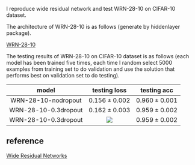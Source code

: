 I reproduce wide residual network and test WRN-28-10 on CIFAR-10 dataset.

The architecture of WRN-28-10 is as follows (generate by hiddenlayer package).

[WRN-28-10](figures/WRN-28-10.png)

The testing results of WRN-28-10 on CIFAR-10 dataset is as follows (each model has been trained five times, each time I random select 5000 examples from training set to do validation and use the solution that performs best on validation set to do testing).

|model|testing loss|testing acc|
|:----:|:----:|:----:|
|WRN-28-10-nodropout|$0.156\pm0.002$|$0.960\pm0.001$|
|WRN-28-10-0.3dropout|$0.162\pm0.003$|$0.959\pm0.002$|
|WRN-28-10-0.3dropout|![](http://latex.codecogs.com/gif.latex?\\0.162\pm0.003)|$0.959\pm0.002$|

## reference
[Wide Residual Networks](https://arxiv.org/pdf/1605.07146v1.pdf)
